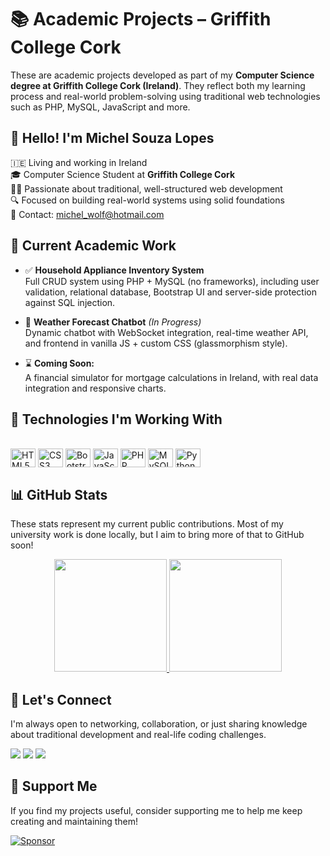 # 📚 Academic Projects – Griffith College Cork

These are academic projects developed as part of my **Computer Science degree at Griffith College Cork (Ireland)**. They reflect both my learning process and real-world problem-solving using traditional web technologies such as PHP, MySQL, JavaScript and more.

## 👋 Hello! I'm Michel Souza Lopes

🇮🇪 Living and working in Ireland  
🎓 Computer Science Student at **Griffith College Cork**  
👨‍💻 Passionate about traditional, well-structured web development  
🔍 Focused on building real-world systems using solid foundations  
📧 Contact: michel_wolf@hotmail.com


## 📘 Current Academic Work

- ✅ **Household Appliance Inventory System**  
  Full CRUD system using PHP + MySQL (no frameworks), including user validation, relational database, Bootstrap UI and server-side protection against SQL injection.

- 🔨 **Weather Forecast Chatbot** *(In Progress)*  
  Dynamic chatbot with WebSocket integration, real-time weather API, and frontend in vanilla JS + custom CSS (glassmorphism style).

- ⌛ **Coming Soon:**  
  A financial simulator for mortgage calculations in Ireland, with real data integration and responsive charts.



## 🧰 Technologies I'm Working With

<div style="display: inline_block"><br>    
  <img align="center" alt="HTML5" height="30" width="40" src="https://cdn.jsdelivr.net/gh/devicons/devicon/icons/html5/html5-original.svg" />
  <img align="center" alt="CSS3" height="30" width="40" src="https://cdn.jsdelivr.net/gh/devicons/devicon/icons/css3/css3-original.svg" />
  <img align="center" alt="Bootstrap" height="30" width="40" src="https://cdn.jsdelivr.net/gh/devicons/devicon/icons/bootstrap/bootstrap-original.svg" />
  <img align="center" alt="JavaScript" height="30" width="40" src="https://cdn.jsdelivr.net/gh/devicons/devicon/icons/javascript/javascript-original.svg" />
  <img align="center" alt="PHP" height="30" width="40" src="https://cdn.jsdelivr.net/gh/devicons/devicon/icons/php/php-original.svg" />
  <img align="center" alt="MySQL" height="30" width="40" src="https://cdn.jsdelivr.net/gh/devicons/devicon/icons/mysql/mysql-original-wordmark.svg" />
  <img align="center" alt="Python" height="30" width="40" src="https://cdn.jsdelivr.net/gh/devicons/devicon/icons/python/python-original.svg" />
</div>


## 📊 GitHub Stats

These stats represent my current public contributions. Most of my university work is done locally, but I aim to bring more of that to GitHub soon!

<div align="center">
  <a href="https://github.com/LordDevs">
    <img height="180em" src="https://github-readme-stats.vercel.app/api?username=LordDevs&show_icons=true&theme=dark&include_all_commits=true&count_private=true"/>
    <img height="180em" src="https://github-readme-stats.vercel.app/api/top-langs/?username=LordDevs&layout=compact&langs_count=10&theme=dark&hide=html,css,scss"/>
  </a>
</div>


## 💬 Let's Connect

I'm always open to networking, collaboration, or just sharing knowledge about traditional development and real-life coding challenges.

<div> 
  <a href="https://www.linkedin.com/in/michel-souza-lopes-1ba37b1a2" target="_blank"><img src="https://img.shields.io/badge/-LinkedIn-%230077B5?style=for-the-badge&logo=linkedin&logoColor=white"></a>
  <a href="mailto:michel_wolf@hotmail.com"><img src="https://img.shields.io/badge/-Email-%23333?style=for-the-badge&logo=gmail&logoColor=white"></a>
  <a href="https://instagram.com/michel.souzal" target="_blank"><img src="https://img.shields.io/badge/-Instagram-%23E4405F?style=for-the-badge&logo=instagram&logoColor=white"></a> 
</div>

## 💖 Support Me

If you find my projects useful, consider supporting me to help me keep creating and maintaining them!

[![Sponsor](https://img.shields.io/badge/-Sponsor-%23EA4AAA?style=for-the-badge&logo=github-sponsors&logoColor=white)](https://github.com/sponsors/LordDevs)
